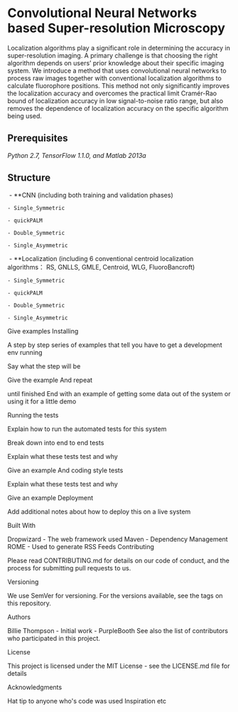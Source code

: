 # Convolutional Neural Networks based Super-resolution Microscopy
Localization algorithms play a significant role in determining the accuracy in super-resolution imaging. A primary challenge is that choosing the right algorithm depends on users’ prior knowledge about their specific imaging system. We introduce a method that uses convolutional neural networks to process raw images together with conventional localization algorithms to calculate fluorophore positions. This method not only significantly improves the localization accuracy and overcomes the practical limit Cramér-Rao bound of localization accuracy in low signal-to-noise ratio range, but also removes the dependence of localization accuracy on the specific algorithm being used.

## Prerequisites
  *Python 2.7, TensorFlow 1.1.0, and Matlab 2013a*

## Structure
  - **CNN (including both training and validation phases)
  
	- Single_Symmetric
	
	- quickPALM
	
	- Double_Symmetric
	
	- Single_Asymmetric
	
  - **Localization (including 6 conventional centroid localization algorithms： RS, GNLLS, GMLE, Centroid, WLG, FluoroBancroft)
  
	- Single_Symmetric
	
	- quickPALM
	
	- Double_Symmetric
	
	- Single_Asymmetric

Give examples
Installing

A step by step series of examples that tell you have to get a development env running

Say what the step will be

Give the example
And repeat

until finished
End with an example of getting some data out of the system or using it for a little demo

Running the tests

Explain how to run the automated tests for this system

Break down into end to end tests

Explain what these tests test and why

Give an example
And coding style tests

Explain what these tests test and why

Give an example
Deployment

Add additional notes about how to deploy this on a live system

Built With

Dropwizard - The web framework used
Maven - Dependency Management
ROME - Used to generate RSS Feeds
Contributing

Please read CONTRIBUTING.md for details on our code of conduct, and the process for submitting pull requests to us.

Versioning

We use SemVer for versioning. For the versions available, see the tags on this repository.

Authors

Billie Thompson - Initial work - PurpleBooth
See also the list of contributors who participated in this project.

License

This project is licensed under the MIT License - see the LICENSE.md file for details

Acknowledgments

Hat tip to anyone who's code was used
Inspiration
etc
